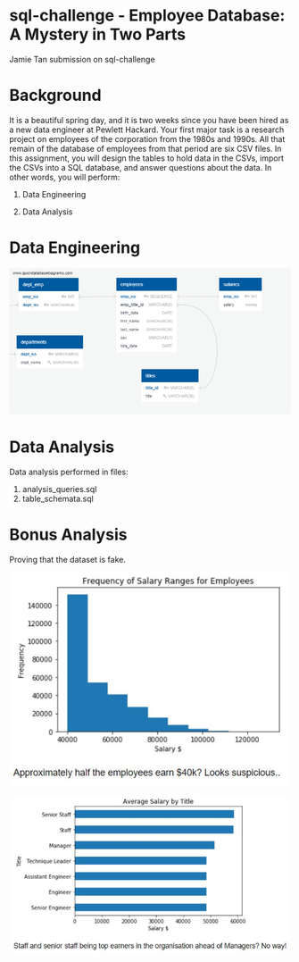 # sql-challenge - Employee Database: A Mystery in Two Parts
 Jamie Tan submission on sql-challenge

# Background
It is a beautiful spring day, and it is two weeks since you have been hired as a new data engineer at Pewlett Hackard. Your first major task is a research project on employees of the corporation from the 1980s and 1990s. All that remain of the database of employees from that period are six CSV files.
In this assignment, you will design the tables to hold data in the CSVs, import the CSVs into a SQL database, and answer questions about the data. In other words, you will perform:

1. Data Engineering

2. Data Analysis

# Data Engineering
![Fig1](EmployeeSQL/ERD_Diagram.png)

# Data Analysis
Data analysis performed in files:

1. analysis_queries.sql
2. table_schemata.sql

# Bonus Analysis
Proving that the dataset is fake. 

![Fig2](EmployeeSQL/img/Fig1.JPG)

![Fig3](EmployeeSQL/img/Fig2.JPG)
